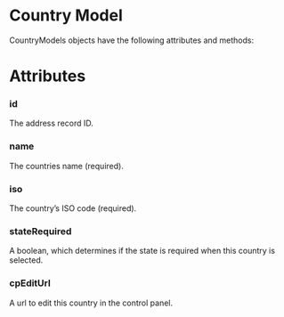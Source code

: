 # Country Model
CountryModels objects have the following attributes and methods:

# Attributes

### id
The address record ID.

### name
The countries name (required).

### iso
The country’s ISO code (required).

### stateRequired
A boolean, which determines if the state is required when this country is selected.

### cpEditUrl
A url to edit this country in the control panel.

